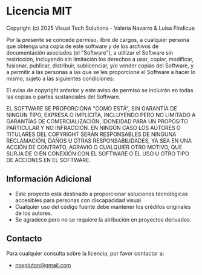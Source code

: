 # Licencia MIT

Copyright (c) 2025 Visual Tech Solutions - Valeria Navarro & Luisa Findicue

Por la presente se concede permiso, libre de cargos, a cualquier persona que obtenga una copia
de este software y de los archivos de documentación asociados (el "Software"), a utilizar
el Software sin restricción, incluyendo sin limitación los derechos a usar, copiar, modificar,
fusionar, publicar, distribuir, sublicenciar, y/o vender copias del Software, y a permitir a
las personas a las que se les proporcione el Software a hacer lo mismo, sujeto a las siguientes
condiciones:

El aviso de copyright anterior y este aviso de permiso se incluirán en todas las copias o partes
sustanciales del Software.

EL SOFTWARE SE PROPORCIONA "COMO ESTÁ", SIN GARANTÍA DE NINGÚN TIPO, EXPRESA O IMPLÍCITA,
INCLUYENDO PERO NO LIMITADO A GARANTÍAS DE COMERCIALIZACIÓN, IDONEIDAD PARA UN PROPÓSITO
PARTICULAR Y NO INFRACCIÓN. EN NINGÚN CASO LOS AUTORES O TITULARES DEL COPYRIGHT SERÁN
RESPONSABLES DE NINGUNA RECLAMACIÓN, DAÑOS U OTRAS RESPONSABILIDADES, YA SEA EN UNA ACCIÓN
DE CONTRATO, AGRAVIO O CUALQUIER OTRO MOTIVO, QUE SURJA DE O EN CONEXIÓN CON EL SOFTWARE
O EL USO U OTRO TIPO DE ACCIONES EN EL SOFTWARE.

## Información Adicional

- Este proyecto está destinado a proporcionar soluciones tecnológicas accesibles para personas con discapacidad visual.
- Cualquier uso del código fuente debe mantener los créditos originales de los autores.
- Se agradece pero no se requiere la atribución en proyectos derivados.

## Contacto

Para cualquier consulta sobre la licencia, por favor contactar a:
- noxpluton@gmail.com

